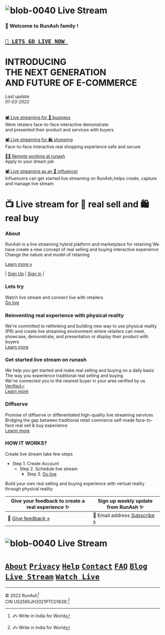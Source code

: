 







# ![blob-0040](https://user-images.githubusercontent.com/61916324/132724592-e5bef25e-36d9-4da8-bbc6-84a24183c8e2.png) Live Stream


### 👏 Welcome to RunAsh family ! ###
## [``🎥 LETS GO LIVE NOW ``](https://)  ##
# INTRODUCING <br>THE NEXT GENERATION<br>AND FUTURE OF E-COMMERCE 
###### Last update<br>01-03-2022<br>

[📽️ Live streaming for 💼 business](https://runash.github.io/runash-blog/2022/02/28/latest.html)<br>
Were retaiers face-to-face interactive demonstrate <br>
and presented their product and services with buyers 

[📽️ Live streaming for 🛍️ shopping](https://)<br>
Face-to-face interactive real shopping experience
safe and secure  

[🧑‍💻 Remote working at runash](https://)<br>
Apply to your dream job 

[📽️ Live streaming as an 👫 influencer](https://)<br>
Influencers can get started live streaming on RunAsh,helps create, capture 
and manage live stream  




# 📺 Live stream for 🛒 real sell and 🛍️ real buy<br>



### About 

RunAsh is a live streaming hybrid platform and marketplace for retaining
We have create a new concept of real selling and buying interactive experience
Change the nature and model of retaining 

[Learn more »](https://)


| [Sign Up](https://) | [Sign In](https://) |









### Lets try 
Watch live stream and connect live with retailers<br>
[Go live](https://)

### Reinventing real experience with physical reality ###
We're committed to rethinking and building new way to use physical reality (PR) and create live streaming environment where retailers can meet, showcase, demonstrate, and presentation or display their product with buyers<br>
[Learn more](https://)
### Get started live stream on runash 
We help you get started and make real selling and buying on a daily basis<br>
The way you experience traditional real selling and buying<br>
We've connected you to the nearest buyer in your area verified by us [Verified✓](https://)<br>
[Learn more](https://) 




### Diffserve ###
Promise of diffserve or differentiated high-quality live streaming services<br>
Bridging the gap between traditional retail commerce self-made face-to-face real sell & buy experience<br>
[Learm more](https://)






### HOW IT WORKS? ###
Create live stream take few steps <br>
- Step 1. Create Account 
  -  Step 2. Schedule live stream 
      - Step 3. [Go live](https://)

Build your own real selling and buying experience with vertual reality through physical reality

 







| Give your feedback to create a real experience ✨|Sign up weekly update from RunAsh ✨ |
|----------------------|------------------------|
|📝 [Give feedback »](https://) | 📨 Email address [Subscribe »](https://) |

# ![blob-0040](https://user-images.githubusercontent.com/61916324/132724592-e5bef25e-36d9-4da8-bbc6-84a24183c8e2.png) Live Stream
# [``About``](https://)  [``Privacy``](https://) [``Help``](https://) [``Contact``](https://) [``FAQ``](https://) [``Blog``](https://) [``Live Stream``](https://) [``Watch Live``](https://)
***
© 2022 RunAsh[^1] <br>
CIN U52590JH2021PTC01639.[^1]

[^1]: ✍️ Write in India for World







